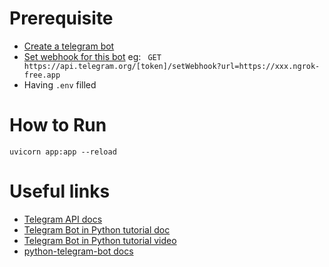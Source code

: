 # Prerequisite

- [Create a telegram bot](https://core.telegram.org/bots/tutorial#getting-ready)
- [Set webhook for this bot](https://core.telegram.org/bots/api#setwebhook)  eg:  ``` GET https://api.telegram.org/[token]/setWebhook?url=https://xxx.ngrok-free.app```
- Having ```.env``` filled

# How to Run
```uvicorn app:app --reload  ```

# Useful links
 - [Telegram API docs]()
 - [Telegram Bot in Python tutorial doc](https://github.com/python-telegram-bot/python-telegram-bot/wiki/Extensions---Your-first-Bot)
 - [Telegram Bot in Python tutorial video](https://www.youtube.com/watch?v=vZtm1wuA2yc)
 - [python-telegram-bot docs](https://python-telegram-bot.org/)
